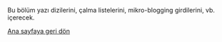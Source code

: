 Bu bölüm yazı dizilerini, çalma listelerini, mikro-blogging girdilerini, vb. içerecek.

[Ana sayfaya geri dön](../../README.md)
